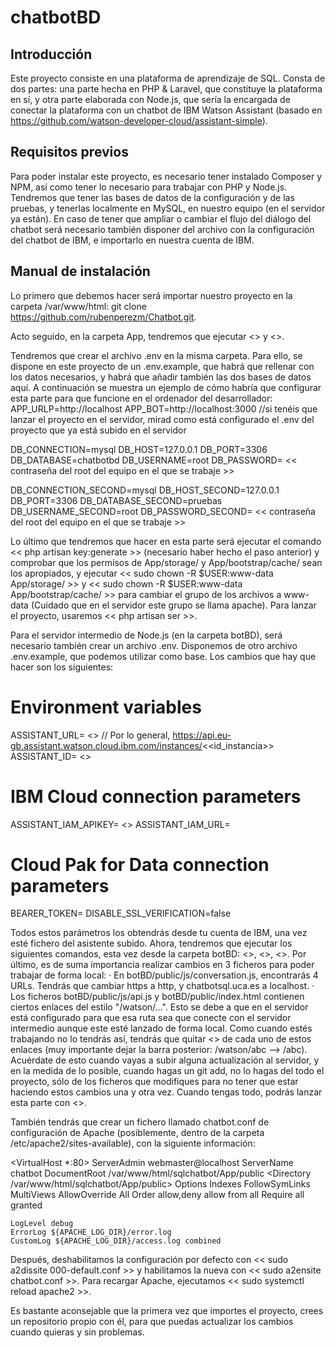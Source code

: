 # chatbotBD

## Introducción
Este proyecto consiste en una plataforma de aprendizaje de SQL. Consta de dos partes: una parte hecha en PHP & Laravel, que constituye la plataforma en sí, y otra parte
elaborada con Node.js, que sería la encargada de conectar la plataforma con un chatbot de IBM Watson Assistant (basado en https://github.com/watson-developer-cloud/assistant-simple).

## Requisitos previos
Para poder instalar este proyecto, es necesario tener instalado Composer y NPM, así como tener lo necesario para trabajar con PHP y Node.js. Tendremos que tener las bases de
datos de la configuración y de las pruebas, y tenerlas localmente en MySQL, en nuestro equipo (en el servidor ya están). En caso de tener que ampliar o cambiar el flujo del
diálogo del chatbot será necesario también disponer del archivo con la configuración del chatbot de IBM, e importarlo en nuestra cuenta de IBM.

## Manual de instalación
Lo primero que debemos hacer será importar nuestro proyecto en la carpeta /var/www/html: git clone https://github.com/rubenperezm/Chatbot.git.

Acto seguido, en la carpeta App, tendremos que ejecutar <<composer install>> y <<composer update>>.
  
Tendremos que crear el archivo .env en la misma carpeta. Para ello, se dispone en este proyecto de un .env.example, que habrá que rellenar con los datos necesarios, y habrá que
añadir también las dos bases de datos aquí. A continuación se muestra un ejemplo de cómo habría que configurar esta parte para que funcione en el ordenador del desarrollador:
  APP_URLP=http://localhost
  APP_BOT=http://localhost:3000 //si tenéis que lanzar el proyecto en el servidor, mirad como está configurado el .env del proyecto que ya está subido en el servidor

  DB_CONNECTION=mysql
  DB_HOST=127.0.0.1
  DB_PORT=3306
  DB_DATABASE=chatbotbd
  DB_USERNAME=root
  DB_PASSWORD= << contraseña del root del equipo en el que se trabaje >>

  DB_CONNECTION_SECOND=mysql
  DB_HOST_SECOND=127.0.0.1
  DB_PORT=3306
  DB_DATABASE_SECOND=pruebas
  DB_USERNAME_SECOND=root
  DB_PASSWORD_SECOND= << contraseña del root del equipo en el que se trabaje >>


Lo último que tendremos que hacer en esta parte será ejecutar el comando << php artisan key:generate >> (necesario haber hecho el paso anterior) y comprobar que los permisos de
App/storage/ y App/bootstrap/cache/ sean los apropiados, y ejecutar << sudo chown -R $USER:www-data App/storage/ >> y << sudo chown -R $USER:www-data App/bootstrap/cache/ >> 
para cambiar el grupo de los archivos a www-data (Cuidado que en el servidor este grupo se llama apache). Para lanzar el proyecto, usaremos << php artisan ser >>.

Para el servidor intermedio de Node.js (en la carpeta botBD), será necesario también crear un archivo .env. Disponemos de otro archivo .env.example, que podemos utilizar como
base. Los cambios que hay que hacer son los siguientes:
  # Environment variables
ASSISTANT_URL= <<url del asistente >> // Por lo general, https://api.eu-gb.assistant.watson.cloud.ibm.com/instances/<<id_instancia>>
ASSISTANT_ID= <<id del asistente>>

# IBM Cloud connection parameters
ASSISTANT_IAM_APIKEY= <<apikey>>
ASSISTANT_IAM_URL=

# Cloud Pak for Data connection parameters
BEARER_TOKEN=
DISABLE_SSL_VERIFICATION=false

Todos estos parámetros los obtendrás desde tu cuenta de IBM, una vez esté fichero del asistente subido.
Ahora, tendremos que ejecutar los siguientes comandos, esta vez desde la carpeta botBD: <<npm install>>, <<npm update>>, <<npm audit fix>>.
Por último, es de suma importancia realizar cambios en 3 ficheros para poder trabajar de forma local:
  · En botBD/public/js/conversation.js, encontrarás 4 URLs. Tendrás que cambiar https a http, y chatbotsql.uca.es a localhost.
  · Los ficheros botBD/public/js/api.js y botBD/public/index.html contienen ciertos enlaces del estilo "/watson/...". Esto se debe a que en el servidor está configurado para que
  esa ruta sea que conecte con el servidor intermedio aunque este esté lanzado de forma local. Como cuando estés trabajando no lo tendrás así, tendrás que quitar <</watson>> de
  cada uno de estos enlaces (muy importante dejar la barra posterior: /watson/abc --> /abc). Acuérdate de esto cuando vayas a subir alguna actualización al servidor, y en la
  medida de lo posible, cuando hagas un git add, no lo hagas del todo el proyecto, sólo de los ficheros que modifiques para no tener que estar haciendo estos cambios una y otra
  vez.
Cuando tengas todo, podrás lanzar esta parte con <<npm start>>.
  
También tendrás que crear un fichero llamado chatbot.conf de configuración de Apache (posiblemente, dentro de la carpeta /etc/apache2/sites-available), con la siguiente información:

<VirtualHost *:80>
	ServerAdmin webmaster@localhost
	ServerName chatbot
	DocumentRoot /var/www/html/sqlchatbot/App/public
	<Directory /var/www/html/sqlchatbot/App/public>
    	Options Indexes FollowSymLinks MultiViews
    	AllowOverride All
    	Order allow,deny
    	allow from all
    	Require all granted
	</Directory>

	LogLevel debug
	ErrorLog ${APACHE_LOG_DIR}/error.log
	CustomLog ${APACHE_LOG_DIR}/access.log combined
</VirtualHost>

Después, deshabilitamos la configuración por defecto con << sudo a2dissite 000-default.conf >> y habilitamos la nueva con << sudo a2ensite chatbot.conf >>.
Para recargar Apache, ejecutamos << sudo systemctl reload apache2 >>.

Es bastante aconsejable que la primera vez que importes el proyecto, crees un repositorio propio con él, para que puedas actualizar los cambios cuando quieras y sin problemas.
